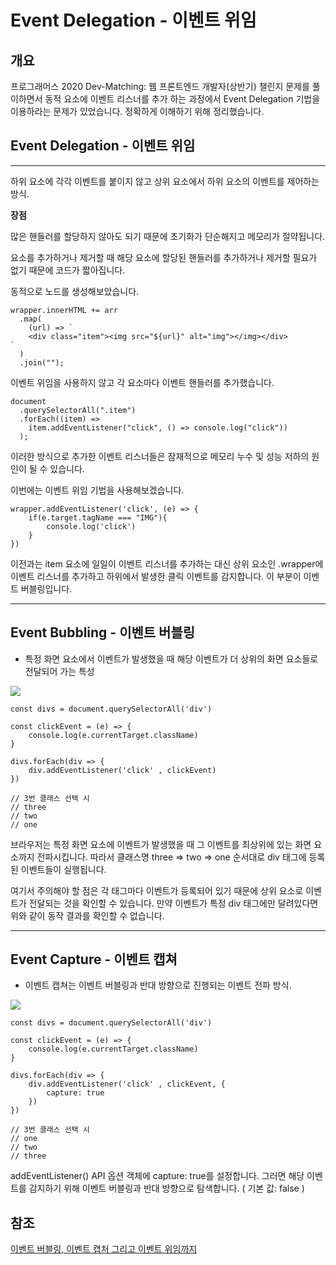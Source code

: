 # Event Delegation - 이벤트 위임

## 개요

프로그래머스 2020 Dev-Matching: 웹 프론트엔드 개발자(상반기) 챌린지 문제를 풀이하면서
동적 요소에 이벤트 리스너를 추가 하는 과정에서 Event Delegation 기법을 이용하라는 문제가 있었습니다. 정확하게 이해하기 위해 정리했습니다.

## Event Delegation - 이벤트 위임

---

하위 요소에 각각 이벤트를 붙이지 않고 상위 요소에서 하위 요소의 이벤트를 제어하는 방식.

**장점**

많은 핸들러를 할당하지 않아도 되기 때문에 초기화가 단순해지고 메모리가 절약됩니다.

요소를 추가하거나 제거할 때 해당 요소에 할당된 핸들러를 추가하거나 제거할 필요가 없기 때문에 코드가 짧아집니다.

동적으로 노드를 생성해보았습니다.

```
wrapper.innerHTML += arr
  .map(
    (url) => `
    <div class="item"><img src="${url}" alt="img"></img></div>
`
  )
  .join("");
```

이벤트 위임을 사용하지 않고 각 요소마다 이벤트 핸들러를 추가했습니다.

```
document
  .querySelectorAll(".item")
  .forEach((item) =>
    item.addEventListener("click", () => console.log("click"))
  );
```

이러한 방식으로 추가한 이벤트 리스너들은 잠재적으로 메모리 누수 및 성능 저하의 원인이 될 수 있습니다.

이번에는 이벤트 위임 기법을 사용해보겠습니다.

```
wrapper.addEventListener('click', (e) => {
    if(e.target.tagName === "IMG"){
        console.log('click')
    }
})
```

이전과는 item 요소에 일일이 이벤트 리스너를 추가하는 대신 상위 요소인 .wrapper에 이벤트 리스너를 추가하고 하위에서 발생한 클릭 이벤트를 감지합니다. 이 부분이 이벤트 버블링입니다.

---

## Event Bubbling - 이벤트 버블링

- 특정 화면 요소에서 이벤트가 발생했을 때 해당 이벤트가 더 상위의 화면 요소들로 전달되어 가는 특성

![](https://images.velog.io/images/ksh4820/post/81989790-757d-41a7-a8fc-031a1d319942/image.png)

```
const divs = document.querySelectorAll('div')

const clickEvent = (e) => {
    console.log(e.currentTarget.className)
}
```

```
divs.forEach(div => {
    div.addEventListener('click' , clickEvent)
})

// 3번 클래스 선택 시
// three
// two
// one
```

브라우저는 특정 화면 요소에 이벤트가 발생했을 때 그 이벤트를 최상위에 있는 화면 요소까지 전파시킵니다. 따라서 클래스명 three => two => one 순서대로 div 태그에 등록된 이벤트들이 실행됩니다.

여기서 주의해야 할 점은 각 태그마다 이벤트가 등록되어 있기 때문에 상위 요소로 이벤트가 전달되는 것을 확인할 수 있습니다. 만약 이벤트가 특정 div 태그에만 달려있다면 위와 같이 동작 결과를 확인할 수 없습니다.

---

## Event Capture - 이벤트 캡쳐

- 이벤트 캡쳐는 이벤트 버블링과 반대 방향으로 진행되는 이벤트 전파 방식.

![](https://images.velog.io/images/ksh4820/post/14a2706f-b4b9-43b8-bfa7-36f81cf630a5/image.png)

```
const divs = document.querySelectorAll('div')

const clickEvent = (e) => {
    console.log(e.currentTarget.className)
}

divs.forEach(div => {
    div.addEventListener('click' , clickEvent, {
        capture: true
    })
})

// 3번 클래스 선택 시
// one
// two
// three
```

addEventListener() API 옵션 객체에 capture: true를 설정합니다. 그러면 해당 이벤트를 감지하기 위해 이벤트 버블링과 반대 방향으로 탐색합니다. ( 기본 값: false )

## 참조

[이벤트 버블링, 이벤트 캡처 그리고 이벤트 위임까지](https://joshua1988.github.io/web-development/javascript/event-propagation-delegation/)
